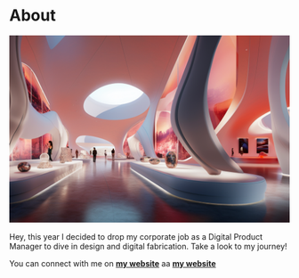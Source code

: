 # About

![](../images/gallery.png)

Hey, this year I decided to drop my corporate job as a Digital Product Manager to dive in design and digital fabrication. Take a look to my journey!

You can connect with me on **[my website](https://vaniabisbal.wordpress.com/)**  aa **[my website](https://vaniabisbal.wordpress.com/)**
